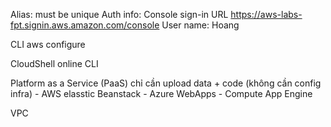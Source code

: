 Alias: must be unique
Auth info:
    Console sign-in URL
    https://aws-labs-fpt.signin.aws.amazon.com/console
    User name: Hoang

CLI
    aws configure

CloudShell
    online CLI

Platform as a Service (PaaS)
    chỉ cần upload data + code (không cần config infra)
    - AWS elasstic Beanstack
    - Azure WebApps
    - Compute App Engine

VPC
